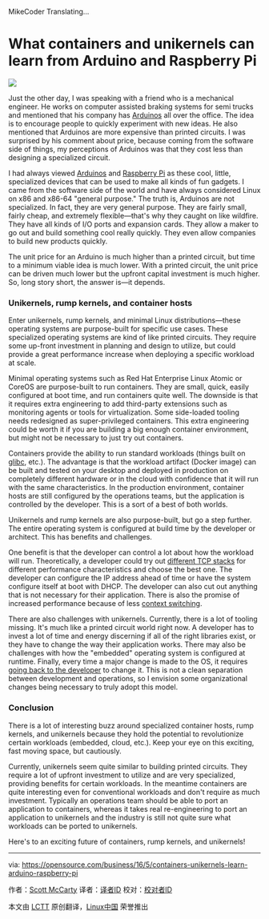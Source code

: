 MikeCoder Translating...

What containers and unikernels can learn from Arduino and Raspberry Pi
==========================================================================

![](https://opensource.com/sites/default/files/styles/image-full-size/public/images/business/bus-containers.png?itok=vM7_7vs0)


Just the other day, I was speaking with a friend who is a mechanical engineer. He works on computer assisted braking systems for semi trucks and mentioned that his company has [Arduinos][1] all over the office. The idea is to encourage people to quickly experiment with new ideas. He also mentioned that Arduinos are more expensive than printed circuits. I was surprised by his comment about price, because coming from the software side of things, my perceptions of Arduinos was that they cost less than designing a specialized circuit.

I had always viewed [Arduinos][2] and [Raspberry Pi][3] as these cool, little, specialized devices that can be used to make all kinds of fun gadgets. I came from the software side of the world and have always considered Linux on x86 and x86-64 "general purpose." The truth is, Arduinos are not specialized. In fact, they are very general purpose. They are fairly small, fairly cheap, and extremely flexible—that's why they caught on like wildfire. They have all kinds of I/O ports and expansion cards. They allow a maker to go out and build something cool really quickly. They even allow companies to build new products quickly.

The unit price for an Arduino is much higher than a printed circuit, but time to a minimum viable idea is much lower. With a printed circuit, the unit price can be driven much lower but the upfront capital investment is much higher. So, long story short, the answer is—it depends.

### Unikernels, rump kernels, and container hosts

Enter unikernels, rump kernels, and minimal Linux distributions—these operating systems are purpose-built for specific use cases. These specialized operating systems are kind of like printed circuits. They require some up-front investment in planning and design to utilize, but could provide a great performance increase when deploying a specific workload at scale.

Minimal operating systems such as Red Hat Enterprise Linux Atomic or CoreOS are purpose-built to run containers. They are small, quick, easily configured at boot time, and run containers quite well. The downside is that it requires extra engineering to add third-party extensions such as monitoring agents or tools for virtualization. Some side-loaded tooling needs redesigned as super-privileged containers. This extra engineering could be worth it if you are building a big enough container environment, but might not be necessary to just try out containers.

Containers provide the ability to run standard workloads (things built on [glibc][4], etc.). The advantage is that the workload artifact (Docker image) can be built and tested on your desktop and deployed in production on completely different hardware or in the cloud with confidence that it will run with the same characteristics. In the production environment, container hosts are still configured by the operations teams, but the application is controlled by the developer. This is a sort of a best of both worlds.

Unikernels and rump kernels are also purpose-built, but go a step further. The entire operating system is configured at build time by the developer or architect. This has benefits and challenges.

One benefit is that the developer can control a lot about how the workload will run. Theoretically, a developer could try out [different TCP stacks][5] for different performance characteristics and choose the best one. The developer can configure the IP address ahead of time or have the system configure itself at boot with DHCP. The developer can also cut out anything that is not necessary for their application. There is also the promise of increased performance because of less [context switching][6].

There are also challenges with unikernels. Currently, there is a lot of tooling missing. It's much like a printed circuit world right now. A developer has to invest a lot of time and energy discerning if all of the right libraries exist, or they have to change the way their application works. There may also be challenges with how the "embedded" operating system is configured at runtime. Finally, every time a major change is made to the OS, it requires [going back to the developer][7] to change it. This is not a clean separation between development and operations, so I envision some organizational changes being necessary to truly adopt this model.

### Conclusion

There is a lot of interesting buzz around specialized container hosts, rump kernels, and unikernels because they hold the potential to revolutionize certain workloads (embedded, cloud, etc.). Keep your eye on this exciting, fast moving space, but cautiously.

Currently, unikernels seem quite similar to building printed circuits. They require a lot of upfront investment to utilize and are very specialized, providing benefits for certain workloads. In the meantime containers are quite interesting even for conventional workloads and don't require as much investment. Typically an operations team should be able to port an application to containers, whereas it takes real re-engineering to port an application to unikernels and the industry is still not quite sure what workloads can be ported to unikernels.

Here's to an exciting future of containers, rump kernels, and unikernels!

--------------------------------------
via: https://opensource.com/business/16/5/containers-unikernels-learn-arduino-raspberry-pi 

作者：[Scott McCarty][a]
译者：[译者ID](https://github.com/译者ID)
校对：[校对者ID](https://github.com/校对者ID)

本文由 [LCTT](https://github.com/LCTT/TranslateProject) 原创翻译，[Linux中国](https://linux.cn/) 荣誉推出

[a]: https://opensource.com/users/fatherlinux
[1]: https://opensource.com/resources/what-arduino
[2]: https://opensource.com/life/16/4/arduino-day-3-projects
[3]: https://opensource.com/resources/what-raspberry-pi
[4]: https://en.wikipedia.org/wiki/GNU_C_Library
[5]: http://www.eetasia.com/ARTICLES/2001JUN/2001JUN18_NTEK_CT_AN5.PDF
[6]: https://en.wikipedia.org/wiki/Context_switch
[7]: http://developers.redhat.com/blog/2016/05/18/3-reasons-i-should-build-my-containerized-applications-on-rhel-and-openshift/

